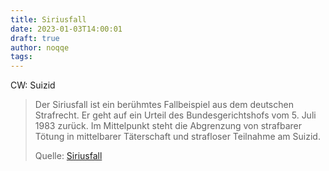 ```yaml
---
title: Siriusfall
date: 2023-01-03T14:00:01
draft: true
author: noqqe
tags: 
---
```


CW: Suizid

> Der Siriusfall ist ein berühmtes Fallbeispiel aus dem deutschen Strafrecht. Er
> geht auf ein Urteil des Bundesgerichtshofs vom 5. Juli 1983 zurück. Im
> Mittelpunkt steht die Abgrenzung von strafbarer Tötung in mittelbarer
> Täterschaft und strafloser Teilnahme am Suizid.
>
> Quelle: [Siriusfall](https://de.wikipedia.org/wiki/Siriusfall)
